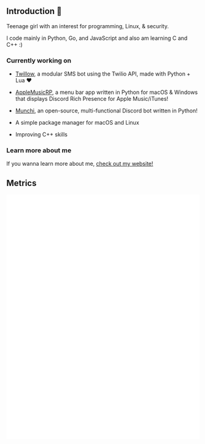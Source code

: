## Introduction 👋

Teenage girl with an interest for programming, Linux, & security.

I code mainly in Python, Go, and JavaScript and also am learning C and C++ :)

### Currently working on

- [Twillow](https://github.com/wxllow/twillow), a modular SMS bot using the Twilio API, made with Python + Lua ❤️

- [AppleMusicRP](https://github.com/wxllow/applemusicrp), a menu bar app written in Python for macOS & Windows that displays Discord Rich Presence for Apple Music/iTunes!

- [Munchi](https://github.com/wxllow/munchi), an open-source, multi-functional Discord bot written in Python!

- A simple package manager for macOS and Linux

- Improving C++ skills

### Learn more about me

If you wanna learn more about me, [check out my website!](https://wxllow.dev)

## Metrics

![Metrics](/github-metrics.svg)
